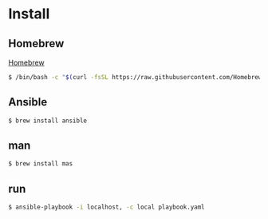 # Install

## Homebrew

[Homebrew](https://brew.sh/index_ja)

```zsh
$ /bin/bash -c "$(curl -fsSL https://raw.githubusercontent.com/Homebrew/install/HEAD/install.sh)"
```

## Ansible

```zsh
$ brew install ansible
```

## man

```zsh
$ brew install mas
```

## run

```zsh
$ ansible-playbook -i localhost, -c local playbook.yaml
```

